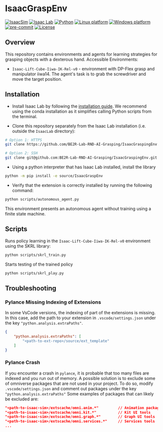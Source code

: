 # IsaacGraspEnv

[![IsaacSim](https://img.shields.io/badge/IsaacSim-4.5.0-silver.svg)](https://docs.omniverse.nvidia.com/isaacsim/latest/overview.html)
[![Isaac Lab](https://img.shields.io/badge/IsaacLab-2.0.0-silver)](https://isaac-sim.github.io/IsaacLab)
[![Python](https://img.shields.io/badge/python-3.10-blue.svg)](https://docs.python.org/3/whatsnew/3.10.html)
[![Linux platform](https://img.shields.io/badge/platform-linux--64-orange.svg)](https://releases.ubuntu.com/20.04/)
[![Windows platform](https://img.shields.io/badge/platform-windows--64-orange.svg)](https://www.microsoft.com/en-us/)
[![pre-commit](https://img.shields.io/badge/pre--commit-enabled-brightgreen?logo=pre-commit&logoColor=white)](https://pre-commit.com/)
[![License](https://img.shields.io/badge/license-MIT-yellow.svg)](https://opensource.org/license/mit)

## Overview

This repository contains environments and agents for learning strategies for grasping objects with a dexterous hand. 
Accessible Environments:
- `Isaac-Lift-Cube-Iiwa-IK-Rel-v0` - environment with DP-Flex grasp and manipulator iiwa14. The agent's task is to grab the screwdriver and move the target position.

## Installation

- Install Isaac Lab by following the [installation guide](https://isaac-sim.github.io/IsaacLab/main/source/setup/installation/index.html). We recommend using the conda installation as it simplifies calling Python scripts from the terminal.

- Clone this repository separately from the Isaac Lab installation (i.e. outside the `IsaacLab` directory):

```bash
# Option 1: HTTPS
git clone https://github.com/BE2R-Lab-RND-AI-Grasping/IsaacGraspingEnv.git

# Option 2: SSH
git clone git@github.com:BE2R-Lab-RND-AI-Grasping/IsaacGraspingEnv.git
```

- Using a python interpreter that has Isaac Lab installed, install the library

```bash
python -m pip install -e source/IsaacGraspEnv
```

- Verify that the extension is correctly installed by running the following command:

```bash
python scripts/autonomous_agent.py
```
This environment presents an autonomous agent without training using a finite state machine.

## Scripts

Runs policy learning in the `Isaac-Lift-Cube-Iiwa-IK-Rel-v0` environment using the SKRL library:

```bash
python scripts/skrl_train.py
```
Starts testing of the trained policy

```bash
python scripts/skrl_play.py
```



## Troubleshooting

### Pylance Missing Indexing of Extensions

In some VsCode versions, the indexing of part of the extensions is missing. In this case, add the path to your extension in `.vscode/settings.json` under the key `"python.analysis.extraPaths"`.

```json
{
    "python.analysis.extraPaths": [
        "<path-to-ext-repo>/source/ext_template"
    ]
}
```

### Pylance Crash

If you encounter a crash in `pylance`, it is probable that too many files are indexed and you run out of memory.
A possible solution is to exclude some of omniverse packages that are not used in your project.
To do so, modify `.vscode/settings.json` and comment out packages under the key `"python.analysis.extraPaths"`
Some examples of packages that can likely be excluded are:

```json
"<path-to-isaac-sim>/extscache/omni.anim.*"         // Animation packages
"<path-to-isaac-sim>/extscache/omni.kit.*"          // Kit UI tools
"<path-to-isaac-sim>/extscache/omni.graph.*"        // Graph UI tools
"<path-to-isaac-sim>/extscache/omni.services.*"     // Services tools
...
```
